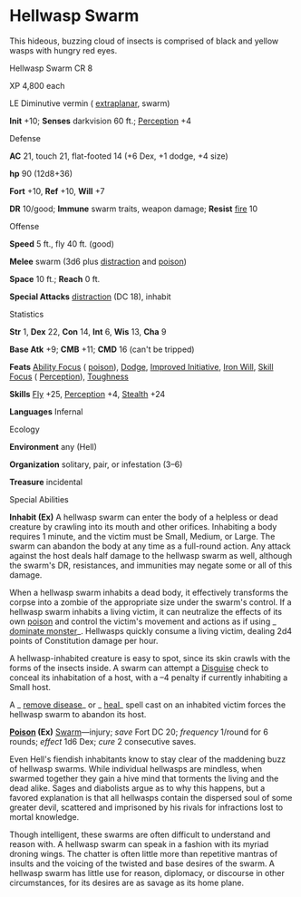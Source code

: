 # Hellwasp Swarm

This hideous, buzzing cloud of insects is comprised of black and yellow wasps with hungry red eyes.

Hellwasp Swarm CR 8

XP 4,800 each

LE Diminutive vermin ( [extraplanar](/pathfinderRPG/prd/monsters/creatureTypes.html#_extraplanar-subtype), swarm)

**Init** +10; **Senses** darkvision 60 ft.; [Perception](/pathfinderRPG/prd/skills/perception.html#_perception) +4

Defense

**AC** 21, touch 21, flat-footed 14 (+6 Dex, +1 dodge, +4 size)

**hp** 90 (12d8+36)

**Fort** +10, **Ref** +10, **Will** +7

**DR** 10/good; **Immune** swarm traits, weapon damage; **Resist** [fire](/pathfinderRPG/prd/monsters/creatureTypes.html#_fire-subtype) 10

Offense

**Speed** 5 ft., fly 40 ft. (good)

**Melee** swarm (3d6 plus [distraction](/pathfinderRPG/prd/monsters/universalMonsterRules.html#_distraction) and [poison](/pathfinderRPG/prd/monsters/universalMonsterRules.html#_poison-(ex-or-su)))

**Space** 10 ft.; **Reach** 0 ft.

**Special Attacks** [distraction](/pathfinderRPG/prd/monsters/universalMonsterRules.html#_distraction) (DC 18), inhabit

Statistics

**Str** 1, **Dex** 22, **Con** 14, **Int** 6, **Wis** 13, **Cha** 9

**Base Atk** +9; **CMB** +11; **CMD** 16 (can't be tripped)

**Feats** [Ability Focus](/pathfinderRPG/prd/monsters/monsterFeats.html#_ability-focus) ( [poison](/pathfinderRPG/prd/monsters/universalMonsterRules.html#_poison-(ex-or-su))), [Dodge](/pathfinderRPG/prd/feats.html#_dodge), [Improved Initiative](/pathfinderRPG/prd/feats.html#_improved-initiative), [Iron Will](/pathfinderRPG/prd/feats.html#_iron-will), [Skill Focus](/pathfinderRPG/prd/feats.html#_skill-focus) ( [Perception](/pathfinderRPG/prd/skills/perception.html#_perception)), [Toughness](/pathfinderRPG/prd/feats.html#_toughness)

**Skills** [Fly](/pathfinderRPG/prd/skills/fly.html#_fly) +25, [Perception](/pathfinderRPG/prd/skills/perception.html#_perception) +4, [Stealth](/pathfinderRPG/prd/skills/stealth.html#_stealth) +24

**Languages** Infernal

Ecology

**Environment** any (Hell)

**Organization** solitary, pair, or infestation (3–6)

**Treasure** incidental

Special Abilities

**Inhabit (Ex)** A hellwasp swarm can enter the body of a helpless or dead creature by crawling into its mouth and other orifices. Inhabiting a body requires 1 minute, and the victim must be Small, Medium, or Large. The swarm can abandon the body at any time as a full-round action. Any attack against the host deals half damage to the hellwasp swarm as well, although the swarm's DR, resistances, and immunities may negate some or all of this damage.

When a hellwasp swarm inhabits a dead body, it effectively transforms the corpse into a zombie of the appropriate size under the swarm's control. If a hellwasp swarm inhabits a living victim, it can neutralize the effects of its own [poison](/pathfinderRPG/prd/monsters/universalMonsterRules.html#_poison-(ex-or-su)) and control the victim's movement and actions as if using _ [dominate monster](/pathfinderRPG/prd/spells/dominateMonster.html#_dominate-monster)_. Hellwasps quickly consume a living victim, dealing 2d4 points of Constitution damage per hour.

A hellwasp-inhabited creature is easy to spot, since its skin crawls with the forms of the insects inside. A swarm can attempt a [Disguise](/pathfinderRPG/prd/skills/disguise.html#_disguise) check to conceal its inhabitation of a host, with a –4 penalty if currently inhabiting a Small host.

A _ [remove disease](/pathfinderRPG/prd/spells/removeDisease.html#_remove-disease)_ or _ [heal](/pathfinderRPG/prd/spells/heal.html#_heal)_ spell cast on an inhabited victim forces the hellwasp swarm to abandon its host.

**[Poison](/pathfinderRPG/prd/monsters/universalMonsterRules.html#_poison-(ex-or-su)) (Ex)** [Swarm](/pathfinderRPG/prd/monsters/creatureTypes.html#_swarm-subtype)—injury; _save_ Fort DC 20; _frequency_ 1/round for 6 rounds; _effect_ 1d6 Dex; _cure_ 2 consecutive saves.

Even Hell's fiendish inhabitants know to stay clear of the maddening buzz of hellwasp swarms. While individual hellwasps are mindless, when swarmed together they gain a hive mind that torments the living and the dead alike. Sages and diabolists argue as to why this happens, but a favored explanation is that all hellwasps contain the dispersed soul of some greater devil, scattered and imprisoned by his rivals for infractions lost to mortal knowledge.

Though intelligent, these swarms are often difficult to understand and reason with. A hellwasp swarm can speak in a fashion with its myriad droning wings. The chatter is often little more than repetitive mantras of insults and the voicing of the twisted and base desires of the swarm. A hellwasp swarm has little use for reason, diplomacy, or discourse in other circumstances, for its desires are as savage as its home plane.

